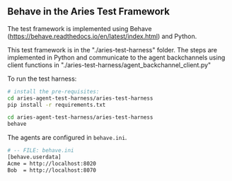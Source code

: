 ## Behave in the Aries Test Framework

The test framework is implemented using Behave (https://behave.readthedocs.io/en/latest/index.html) and Python.

This test framework is in the "./aries-test-harness" folder.  The steps are implemented in Python and communicate to the agent backchannels using client functions in "./aries-test-harness/agent_backchannel_client.py"

To run the test harness:

```bash
# install the pre-requisites:
cd aries-agent-test-harness/aries-test-harness
pip install -r requirements.txt
```

```bash
cd aries-agent-test-harness/aries-test-harness
behave
```

The agents are configured in `behave.ini`.  

```bash
# -- FILE: behave.ini
[behave.userdata]
Acme = http://localhost:8020
Bob  = http://localhost:8070
```
